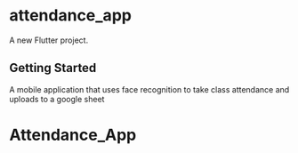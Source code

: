 # attendance_app

A new Flutter project.

## Getting Started
A mobile application that uses face recognition to take class attendance and uploads to a google sheet
# Attendance_App
